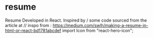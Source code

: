 # resume
Resume Developed in React. Inspired by / some code sourced from the article at // inspo from : https://medium.com/swlh/making-a-resume-in-html-or-react-bd1781abcdef import Icon from "react-hero-icon";
